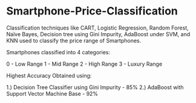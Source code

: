 # Smartphone-Price-Classification

Classification techniques like CART, Logistic Regression, Random Forest, Naïve Bayes, Decision tree using Gini Impurity, AdaBoost under SVM, and KNN used to classify the price range of Smartphones.

Smartphones classified into 4 categories:

0 - Low Range
1 - Mid Range
2 - High Range
3 - Luxury Range

Highest Accuracy Obtained using:

1.) Decision Tree Classifier using Gini Impurity - 85%
2.) AdaBoost with Support Vector Machine Base - 92%
